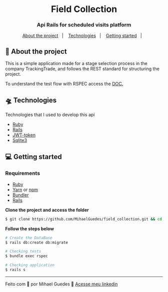 <h1 align="center">
  Field Collection
</h1>

<h3 align="center">
  Api Rails for scheduled visits platform
</h3>

<p align="center">
  <a href="#-about-the-project">About the project</a>&nbsp;&nbsp;&nbsp;|&nbsp;&nbsp;&nbsp;
  <a href="#-technologies">Technologies</a>&nbsp;&nbsp;&nbsp;|&nbsp;&nbsp;&nbsp;
  <a href="#-getting-started">Getting started</a>&nbsp;&nbsp;&nbsp;|&nbsp;&nbsp;&nbsp;
</p>


## 💼 About the project

<p>
  This is a simple application made for a stage selection process in the company TrackingTrade, and follows the REST standard for structuring the project.

  To understand the test flow with RSPEC access the [DOC.](https://docs.google.com/document/d/1WdtW-1PZuo-rZwZwVYhqqXq7KbTO9QN_YbUHKNYdxyI/edit?usp=sharing)
</p>

## 🛸 Technologies

Technologies that I used to develop this api

- [Ruby](https://www.ruby-lang.org/pt/)
- [Rails](https://rubyonrails.org/)
- [JWT-token](https://jwt.io/)
- [Sqlite3](https://www.sqlite.org/index.html)


## 💻 Getting started

### Requirements

- [Ruby](https://www.ruby-lang.org/pt/)
- [Yarn](https://classic.yarnpkg.com/) or [npm](https://www.npmjs.com/)
- [Bundler](https://bundler.io/)
- [Rails](https://rubyonrails.org/)

**Clone the project and access the folder**

```bash
$ git clone https://github.com/MihaelGuedes/field_collection.git && cd field_collection
```

**Follow the steps below**

```bash
# Create the DataBase
$ rails db:create db:migrate

# Checking tests
$ bundle exec rspec

# Checking application
$ rails s

```

----------------------------------------------------------------------------------

Feito com 💙 por Mihael Guedes 👋 [Acesse meu linkedin](https://www.linkedin.com/in/lucasleonardobs/)

